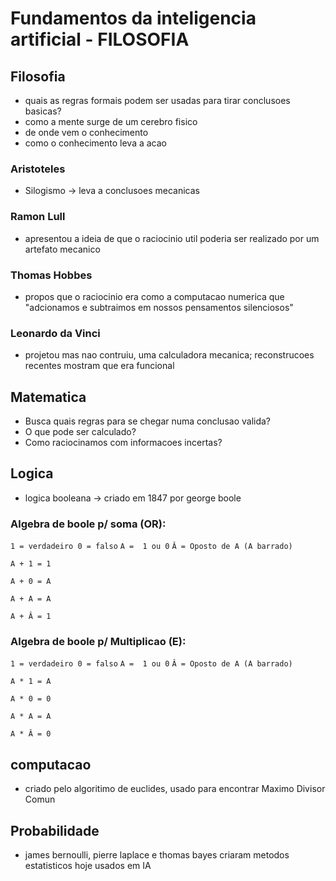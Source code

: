 # Fundamentos da inteligencia artificial - FILOSOFIA

## Filosofia
- quais as regras formais podem ser usadas para tirar conclusoes basicas?
- como a mente surge de um cerebro fisico
- de onde vem o conhecimento
- como o conhecimento leva a acao


### Aristoteles
- Silogismo -> leva a conclusoes mecanicas

### Ramon Lull
- apresentou a ideia de que o raciocinio util poderia ser realizado por um artefato mecanico

### Thomas Hobbes
- propos que o raciocinio era como a computacao numerica que "adcionamos e subtraimos em nossos pensamentos silenciosos"

### Leonardo da Vinci
- projetou mas nao contruiu, uma calculadora mecanica; reconstrucoes recentes mostram que era funcional

## Matematica
- Busca quais regras para se chegar numa conclusao valida?
- O que pode ser calculado?
- Como raciocinamos com informacoes incertas?

## Logica
- logica booleana -> criado em 1847 por george boole
### Algebra de boole p/ soma (OR):
``
1 = verdadeiro
0 = falso
``
``
A =  1 ou 0
``
``
Â = Oposto de A (A barrado)
``
```
A + 1 = 1

A + 0 = A

A + A = A

A + Â = 1
```
### Algebra de boole p/ Multiplicao (E):

``
1 = verdadeiro
0 = falso
``
``
A =  1 ou 0
``
``
Â = Oposto de A (A barrado)
``
```
A * 1 = A

A * 0 = 0

A * A = A

A * Â = 0
```
## computacao 
- criado pelo algoritimo de euclides, usado para encontrar Maximo Divisor Comun

## Probabilidade
- james bernoulli, pierre laplace e thomas bayes criaram metodos estatisticos hoje usados em IA
